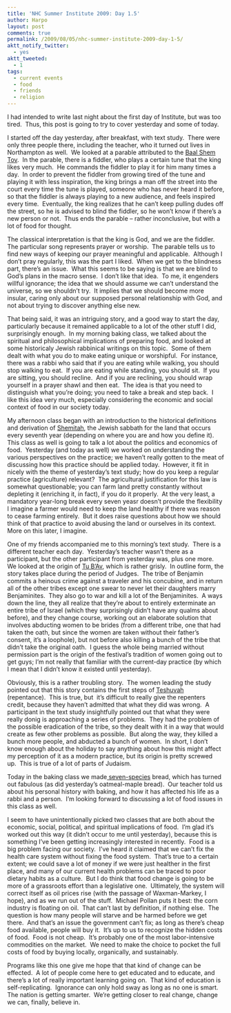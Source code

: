 ```yaml
---
title: 'NHC Summer Institute 2009: Day 1.5'
author: Harpo
layout: post
comments: true
permalink: /2009/08/05/nhc-summer-institute-2009-day-1-5/
aktt_notify_twitter:
  - yes
aktt_tweeted:
  - 1
tags:
  - current events
  - food
  - friends
  - religion
---
```

I had intended to write last night about the first day of Institute, but was too tired.  Thus, this post is going to try to cover yesterday and some of today.

I started off the day yesterday, after breakfast, with text study.  There were only three people there, including the teacher, who it turned out lives in Northampton as well.  We looked at a parable attributed to the <a href="http://en.wikipedia.org/wiki/Baal_Shem_Tov" target="_blank">Baal Shem Tov</a>.  In the parable, there is a fiddler, who plays a certain tune that the king likes very much.  He commands the fiddler to play it for him many times a day.  In order to prevent the fiddler from growing tired of the tune and playing it with less inspiration, the king brings a man off the street into the court every time the tune is played, someone who has never heard it before, so that the fiddler is always playing to a new audience, and feels inspired every time.  Eventually, the king realizes that he can&#8217;t keep pulling dudes off the street, so he is advised to blind the fiddler, so he won&#8217;t know if there&#8217;s a new person or not.  Thus ends the parable &#8211; rather inconclusive, but with a lot of food for thought.

The classical interpretation is that the king is God, and we are the fiddler.  The particular song represents prayer or worship.  The parable tells us to find new ways of keeping our prayer meaningful and applicable.  Although I don&#8217;t pray regularly, this was the part I liked.  When we get to the blindness part, there&#8217;s an issue.  What this seems to be saying is that we are blind to God&#8217;s plans in the macro sense.  I don&#8217;t like that idea.  To me, it engenders willful ignorance; the idea that we should assume we can&#8217;t understand the universe, so we shouldn&#8217;t try.  It implies that we should become more insular, caring only about our supposed personal relationship with God, and not about trying to discover anything else new.

That being said, it was an intriguing story, and a good way to start the day, particularly because it remained applicable to a lot of the other stuff I did, surprisingly enough.  In my morning baking class, we talked about the spiritual and philosophical implications of preparing food, and looked at some historicaly Jewish rabbinical writings on this topic.  Some of them dealt with what you do to make eating unique or worshipful.  For instance, there was a rabbi who said that if you are eating while walking, you should stop walking to eat.  If you are eating while standing, you should sit.  If you are sitting, you should recline.  And if you are reclining, you should wrap yourself in a prayer shawl and then eat.  The idea is that you need to distinguish what you&#8217;re doing; you need to take a break and step back.  I like this idea very much, especially considering the economic and social context of food in our society today.

My afternoon class began with an introduction to the historical definitions and derivation of <a href="http://en.wikipedia.org/wiki/Shemitah" target="_blank">Shemitah</a>, the Jewish sabbath for the land that occurs every seventh year (depending on where you are and how you define it).  This class as well is going to talk a lot about the politics and economics of food.  Yesterday (and today as well) we worked on understanding the various perspectives on the practice; we haven&#8217;t really gotten to the meat of discussing how this practice should be applied today.  However, it fit in nicely with the theme of yesterday&#8217;s text study; how do you keep a regular practice (agriculture) relevant?  The agricultural justification for this law is somewhat questionable; you can farm land pretty constantly without depleting it (enriching it, in fact), if you do it properly.  At the very least, a mandatory year-long break every seven yeasr doesn&#8217;t provide the flexibility I imagine a farmer would need to keep the land healthy if there was reason to cease farming entirely.  But it does raise questions about how we should think of that practice to avoid abusing the land or ourselves in its context.  More on this later, I imagine.

One of my friends accompanied me to this morning&#8217;s text study.  There is a different teacher each day.  Yesterday&#8217;s teacher wasn&#8217;t there as a participant, but the other participant from yesterday was, plus one more.  We looked at the origin of <a href="http://en.wikipedia.org/wiki/Tu_B%27Av" target="_blank">Tu B&#8217;Av</a>, which is rather grisly.  In outline form, the story takes place during the period of Judges.  The tribe of Benjamin commits a heinous crime against a traveler and his concubine, and in return all of the other tribes except one swear to never let their daughters marry Benjaminites.  They also go to war and kill a lot of the Benjaminites.  A ways down the line, they all realize that they&#8217;re about to entirely exterminate an entire tribe of Israel (which they surprisingly didn&#8217;t have any qualms about before), and they change course, working out an elaborate solution that involves abducting women to be brides (from a different tribe, one that had taken the oath, but since the women are taken without their father&#8217;s consent, it&#8217;s a loophole), but not before also killing a bunch of the tribe that didn&#8217;t take the original oath.  I guess the whole being married without permission part is the origin of the festival&#8217;s tradition of women going out to get guys; I&#8217;m not really that familiar with the current-day practice (by which I mean that I didn&#8217;t know it existed until yesterday).

Obviously, this is a rather troubling story.  The women leading the study pointed out that this story contains the first steps of <a href="http://en.wikipedia.org/wiki/Teshuvah" target="_blank">Teshuvah</a> (repentance).  This is true, but  it&#8217;s difficult to really give the repenters credit, because they haven&#8217;t admitted that what they did was wrong.  A participant in the text study insightfully pointed out that what they were really donig is approaching a series of problems.  They had the problem of the possible eradication of the tribe, so they dealt with it in a way that would create as few other problems as possible.  But along the way, they killed a bunch more people, and abducted a bunch of women.  In short, I don&#8217;t know enough about the holiday to say anything about how this might affect my perception of it as a modern practice, but its origin is pretty screwed up.  This is true of a lot of parts of Judaism.

Today in the baking class we made<a href="http://en.wikipedia.org/wiki/Seven_species" target="_blank"> seven-species</a> bread, which has turned out fabulous (as did yesterday&#8217;s oatmeal-maple bread).  Our teacher told us about his personal history with baking, and how it has affected his life as a rabbi and a person.  I&#8217;m looking forward to discussing a lot of food issues in this class as well.

I seem to have unintentionally picked two classes that are both about the economic, social, political, and spiritual implications of food.  I&#8217;m glad it&#8217;s worked out this way (it didn&#8217;t occur to me until yesterday), because this is something I&#8217;ve been getting increasingly interested in recently.  Food is a big problem facing our society.  I&#8217;ve heard it claimed that we can&#8217;t fix the health care system without fixing the food system.  That&#8217;s true to a certain extent; we could save a lot of money if we were just healther in the first place, and many of our current health problems can be traced to poor dietary habits as a culture.  But I do think that food change is going to be more of a grassroots effort than a legislative one.  Ultimately, the system will correct itself as oil prices rise (with the passage of Waxman-Markey, I hope), and as we run out of the stuff.  Michael Pollan puts it best: the corn industry is floating on oil.  That can&#8217;t last by definition, if nothing else.  The question is how many people will starve and be harmed before we get there.  And that&#8217;s an issue the government can&#8217;t fix; as long as there&#8217;s cheap food available, people will buy it.  It&#8217;s up to us to recognize the hidden costs of food.  Food is not cheap.  It&#8217;s probably one of the most labor-intensive commodities on the market.  We need to make the choice to pocket the full costs of food by buying locally, organically, and sustainably.

Programs like this one give me hope that that kind of change can be effected.  A lot of people come here to get educated and to educate, and there&#8217;s a lot of really important learning going on.  That kind of education is self-replicating.  Ignorance can only hold sway as long as no one is smart.  The nation is getting smarter.  We&#8217;re getting closer to real change, change we can, finally, believe in.